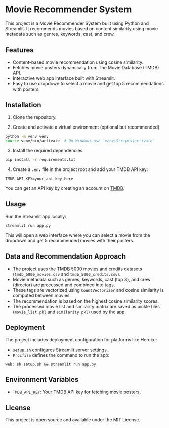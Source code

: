 # Movie Recommender System

This project is a Movie Recommender System built using Python and Streamlit. It recommends movies based on content similarity using movie metadata such as genres, keywords, cast, and crew.

## Features

- Content-based movie recommendation using cosine similarity.
- Fetches movie posters dynamically from The Movie Database (TMDB) API.
- Interactive web app interface built with Streamlit.
- Easy to use dropdown to select a movie and get top 5 recommendations with posters.

## Installation

1. Clone the repository.

2. Create and activate a virtual environment (optional but recommended):

```bash
python -m venv venv
source venv/bin/activate  # On Windows use `venv\Scripts\activate`
```

3. Install the required dependencies:

```bash
pip install -r requirements.txt
```

4. Create a `.env` file in the project root and add your TMDB API key:

```
TMDB_API_KEY=your_api_key_here
```

You can get an API key by creating an account on [TMDB](https://www.themoviedb.org/).

## Usage

Run the Streamlit app locally:

```bash
streamlit run app.py
```

This will open a web interface where you can select a movie from the dropdown and get 5 recommended movies with their posters.

## Data and Recommendation Approach

- The project uses the TMDB 5000 movies and credits datasets (`tmdb_5000_movies.csv` and `tmdb_5000_credits.csv`).
- Movie metadata such as genres, keywords, cast (top 3), and crew (director) are processed and combined into tags.
- These tags are vectorized using `CountVectorizer` and cosine similarity is computed between movies.
- The recommendation is based on the highest cosine similarity scores.
- The processed movie list and similarity matrix are saved as pickle files (`movie_list.pkl` and `similarity.pkl`) used by the app.

## Deployment

The project includes deployment configuration for platforms like Heroku:

- `setup.sh` configures Streamlit server settings.
- `Procfile` defines the command to run the app:

```
web: sh setup.sh && streamlit run app.py
```

## Environment Variables

- `TMDB_API_KEY`: Your TMDB API key for fetching movie posters.

## License

This project is open source and available under the MIT License.

